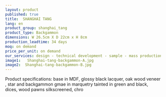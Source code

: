 ```yaml
---
layout: product
published: true
title:  SHANGHAI TANG
lang: en
product_group: shanghai_tang
product_type: Backgammon
dimensions: W 26.5cm X D 22cm x H 8cm
production_leadtime: 34 days
moq: on demand
price_per_unit: on demand
our_services: design - technical development - sample - mass production - QC - logistic - shipping
image1:   Shanghai-tang-backgammon-A.jpg
image2:  Shanghai-tang-backgammon-B.jpg
---
```

Product specifications: base in MDF, glossy black lacquer, oak wood veneer , star and backgammon gmae in marquetry tainted in green and black, dices, wood pawns silkscreened, chro

